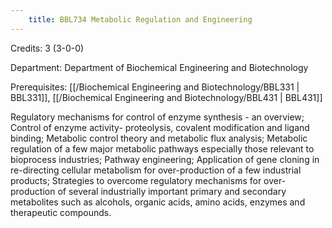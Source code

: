```yaml
---
    title: BBL734 Metabolic Regulation and Engineering
---
```

Credits: 3 (3-0-0)

Department: Department of Biochemical Engineering and Biotechnology

Prerequisites: [[/Biochemical Engineering and Biotechnology/BBL331 | BBL331]], [[/Biochemical Engineering and Biotechnology/BBL431 | BBL431]]

Regulatory mechanisms for control of enzyme synthesis - an overview; Control of enzyme activity- proteolysis, covalent modification and ligand binding; Metabolic control theory and metabolic flux analysis; Metabolic regulation of a few major metabolic pathways especially those relevant to bioprocess industries; Pathway engineering; Application of gene cloning in re-directing cellular metabolism for over-production of a few industrial products; Strategies to overcome regulatory mechanisms for over-production of several industrially important primary and secondary metabolites such as alcohols, organic acids, amino acids, enzymes and therapeutic compounds.
